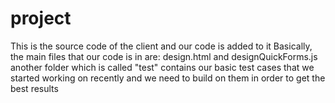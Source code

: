 project
=======
This is the source code of the client and our code is added to it
Basically, the main files that our code is in are: design.html and designQuickForms.js 
another folder which is called "test" contains our basic test cases that we started working on recently and we need to build on them in order to get the best results
